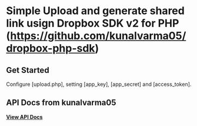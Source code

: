 Simple Upload and generate shared link usign Dropbox SDK v2 for PHP (https://github.com/kunalvarma05/dropbox-php-sdk)
======================================================

## Get Started

Configure [upload.php], setting [app_key], [app_secret] and [access_token].


## API Docs from kunalvarma05
[**View API Docs**](https://kunalvarma05.github.io/dropbox-php-sdk/)
